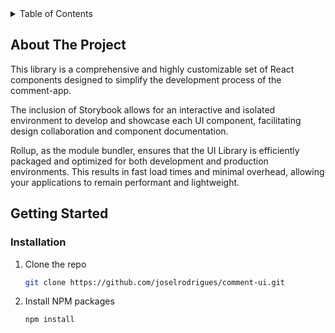 







<!-- TABLE OF CONTENTS -->
<details>
  <summary>Table of Contents</summary>
  <ol>
    <li>
      <a href="#about-the-project">About The Project</a>
    </li>
    <li>
      <a href="#getting-started">Getting Started</a>
      <ul>
        <li><a href="#installation">Installation</a></li>
      </ul>
    </li>
  </ol>
</details>



<!-- ABOUT THE PROJECT -->
## About The Project


This library is a comprehensive and highly customizable set of React components designed to simplify the development process of the comment-app.

The inclusion of Storybook allows for an interactive and isolated environment to develop and showcase each UI component, facilitating design collaboration and component documentation. 

Rollup, as the module bundler, ensures that the UI Library is efficiently packaged and optimized for both development and production environments. This results in fast load times and minimal overhead, allowing your applications to remain performant and lightweight.




<!-- GETTING STARTED -->
## Getting Started


### Installation


1. Clone the repo
   ```sh
   git clone https://github.com/joselrodrigues/comment-ui.git
   ```
2. Install NPM packages
   ```sh
   npm install
   ```


